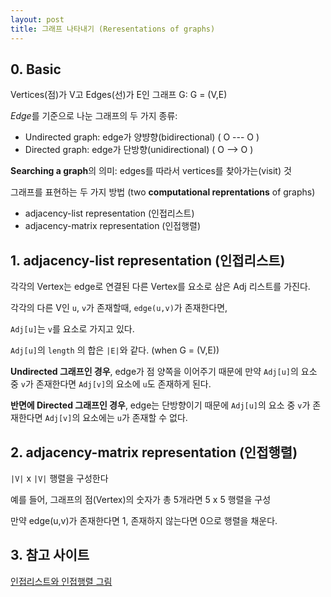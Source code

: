 ```yaml
---
layout: post 
title: 그래프 나타내기 (Reresentations of graphs)
---
```


## 0. Basic

Vertices(점)가 V고 Edges(선)가 E인 그래프 G: G = (V,E)

*Edge*를 기준으로 나눈 그래프의 두 가지 종류:

- Undirected graph: edge가 양뱡향(bidirectional) ( O --- O )
- Directed graph: edge가 단방향(unidirectional)  ( O --> O )

**Searching a graph**의 의미: edges를 따라서 vertices를 찾아가는(visit) 것

그래프를 표현하는 두 가지 방법 (two **computational reprentations** of graphs)

- adjacency-list representation (인접리스트)
- adjacency-matrix representation (인접행렬)

## 1. adjacency-list representation (인접리스트)

각각의 Vertex는 edge로 연결된 다른 Vertex를 요소로 삼은 Adj 리스트를 가진다.

각각의 다른 V인 `u`, `v`가 존재할때, `edge(u,v)`가 존재한다면,

`Adj[u]`는 `v`를 요소로 가지고 있다.

`Adj[u]`의 `length` 의 합은 `|E|`와 같다. (when G = (V,E))

**Undirected 그래프인 경우**, edge가 점 양쪽을 이어주기 때문에 만약 `Adj[u]`의 요소 중 `v`가 존재한다면 `Adj[v]`의 요소에 `u`도 존재하게 된다.

**반면에 Directed 그래프인 경우**, edge는 단방향이기 때문에 `Adj[u]`의 요소 중 `v`가 존재한다면 `Adj[v]`의 요소에는 `u`가 존재할 수 없다.

## 2. adjacency-matrix representation (인접행렬)

`|V|` x `|V|` 행렬을 구성한다

예를 들어, 그래프의 점(Vertex)의 숫자가 총 5개라면 5 x 5 행렬을 구성

만약 edge(u,v)가 존재한다면 1, 존재하지 않는다면 0으로 행렬을 채운다.

## 3. 참고 사이트

[인접리스트와 인접행렬 그림](https://www.geeksforgeeks.org/graph-and-its-representations/)
